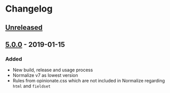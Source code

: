 # Changelog

## [Unreleased][]

## [5.0.0][] - 2019-01-15

### Added

- New build, release and usage process
- Normalize v7 as lowest version
- Rules from opinionate.css which are not included in Normalize regarding `html` and `fieldset`


[Unreleased]: https://github.com/niksy/rationalize.css/compare/v5.0.0...HEAD
[5.0.0]: https://github.com/niksy/rationalize.css/tree/v5.0.0